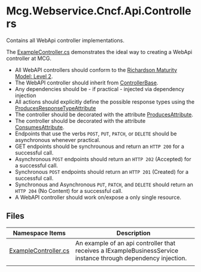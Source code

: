 # Mcg.Webservice.Cncf.Api.Controllers

Contains all WebApi controller implementations.

The [ExampleController.cs](./ExampleController.cs) demonstrates the ideal way to creating a WebApi controller at MCG.

* All WebAPI controllers should conform to the [Richardson Maturity Model: Level 2](https://restfulapi.net/richardson-maturity-model/#level-two).
* The WebAPI controller should inherit from [ControllerBase](https://docs.microsoft.com/en-us/dotnet/api/microsoft.aspnetcore.mvc.controllerbase?view=aspnetcore-3.0).
* Any dependencies should be - if practical - injected via dependency injection
* All actions should explicitly define the possible response types using the [ProducesResponseTypeAttribute](https://docs.microsoft.com/en-us/dotnet/api/microsoft.aspnetcore.mvc.producesresponsetypeattribute?view=aspnetcore-3.0)
* The controller should be decorated with the attribute [ProducesAttribute](https://docs.microsoft.com/en-us/dotnet/api/microsoft.aspnetcore.mvc.producesattribute?view=aspnetcore-3.0).
* The controller should be decorated with the attribute [ConsumesAttribute](https://docs.microsoft.com/en-us/dotnet/api/microsoft.aspnetcore.mvc.consumesattribute?view=aspnetcore-3.0).
* Endpoints that use the verbs `POST`, `PUT`, `PATCH`, or `DELETE` should be asynchronous whenever practical.
* GET endpoints should be synchrounous and return an `HTTP 200` for a successful call.
* Asynchronous `POST` endpoints should return an `HTTP 202` (Accepted) for a successful call.
* Synchronous `POST` endpoints should return an `HTTP 201` (Created) for a successful call.
* Synchronous and Asynchronous `PUT`, `PATCH`, and `DELETE` should return an `HTTP 204` (No Content) for a successful call.
* A WebAPI controller should work on/expose a only single resource.

## Files

 | **Namespace Items**                            | **Description**                                                                                                |
 | ---------------------------------------------- | -------------------------------------------------------------------------------------------------------------- |
 | [ExampleController.cs](./ExampleController.cs) | An example of an api controller that receives a IExampleBusinessService instance through dependency injection. |
 |                                                |
